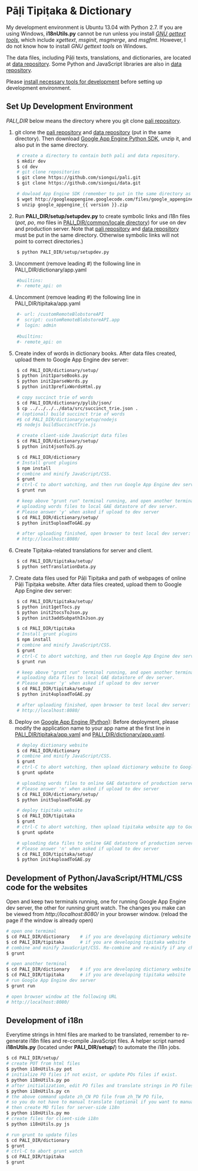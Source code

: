 # Pāḷi Tipiṭaka & Dictionary

My development environment is Ubuntu 13.04 with Python 2.7. If you are using Windows, <strong>i18nUtils.py</strong> cannot be run unless you install <em><a href="http://www.gnu.org/software/gettext/">GNU gettext tools</a></em>, which include <em>xgettext</em>, <em>msginit</em>, <em>msgmerge</em>, and <em>msgfmt</em>. However, I do not know how to install <em>GNU gettext tools</em> on Windows.

The data files, including Pāḷi texts, translations, and dictionaries, are located at [data repository](https://github.com/siongui/data). Some Python and JavaScript libraries are also in [data repository](https://github.com/siongui/data).

Please [install necessary tools for development](INSTALL_GAE.md) before setting up development environment.

## Set Up Development Environment

<i>PALI_DIR</i> below means the directory where you git clone [pali repository](https://github.com/siongui/pali).

1. git clone the [pali repository](https://github.com/siongui/pali) and [data repository](https://github.com/siongui/data) (put in the same directory). Then download [Google App Engine Python SDK](https://developers.google.com/appengine/downloads#Google_App_Engine_SDK_for_Python), unzip it, and also put in the same directory.
```bash
    # create a directory to contain both pali and data repository.
    $ mkdir dev
    $ cd dev
    # git clone repositories
    $ git clone https://github.com/siongui/pali.git
    $ git clone https://github.com/siongui/data.git

    # dowload App Engine SDK (remember to put in the same directory as pali and data repositories)
    $ wget http://googleappengine.googlecode.com/files/google_appengine_{{ version }}.zip
    $ unzip google_appengine_{{ version }}.zip
```

2. Run <b>PALI_DIR/setup/setupdev.py</b> to create symbolic links and i18n files (<em>pot</em>, <em>po</em>, <em>mo</em> files in [PALI_DIR/common/locale directory](https://github.com/siongui/pali/tree/master/common/locale)) for use on dev and production server. Note that [pali repository](https://github.com/siongui/pali) and [data repository](https://github.com/siongui/data) must be put in the same directory. Otherwise symbolic links will not point to correct directories.)
```bash
    $ python PALI_DIR/setup/setupdev.py
```

3. Uncomment (remove leading #) the following line in PALI_DIR/dictionary/app.yaml
```bash
    #builtins:
    #- remote_api: on
```

4. Uncomment (remove leading #) the following line in PALI_DIR/tipitaka/app.yaml
```bash
    #- url: /customRemoteBlobstoreAPI
    #  script: customRemoteBlobstoreAPI.app
    #  login: admin
 
    #builtins:
    #- remote_api: on
```

5. Create index of words in dictionary books.
   After data files created, upload them to Google App Engine dev server:
```bash
    $ cd PALI_DIR/dictionary/setup/
    $ python init1parseBooks.py
    $ python init2parseWords.py
    $ python init3prefixWordsHtml.py

    # copy succinct trie of words
    $ cd PALI_DIR/dictionary/pylib/json/
    $ cp ../../../../data/src/succinct_trie.json .
    # (optional) build succinct trie of words
    #$ cd PALI_DIR/dictionary/setup/nodejs
    #$ nodejs buildSuccinctTrie.js

    # create client-side JavaScript data files
    $ cd PALI_DIR/dictionary/setup/
    $ python init4jsonToJS.py

    $ cd PALI_DIR/dictionary
    # Install grunt plugins
    $ npm install
    # combine and minify JavaScript/CSS.
    $ grunt
    # ctrl-C to abort watching, and then run Google App Engine dev server.
    $ grunt run

    # keep above "grunt run" terminal running, and open another terminal
    # uploading words files to local GAE datastore of dev server.
    # Please answer 'y' when asked if upload to dev server
    $ cd PALI_DIR/dictionary/setup/
    $ python init5uploadToGAE.py

    # after uploading finished, open browser to test local dev server:
    # http://localhost:8080/
```

6. Create Tipiṭaka-related translations for server and client.
```bash
    $ cd PALI_DIR/tipitaka/setup/
    $ python setTranslationData.py
```

7. Create data files used for Pāḷi Tipiṭaka and path of webpages of online Pāḷi Tipiṭaka website.
   After data files created, upload them to Google App Engine dev server:
```bash
    $ cd PALI_DIR/tipitaka/setup/
    $ python init1getTocs.py
    $ python init2tocsToJson.py
    $ python init3addSubpathInJson.py

    $ cd PALI_DIR/tipitaka
    # Install grunt plugins
    $ npm install
    # combine and minify JavaScript/CSS.
    $ grunt
    # ctrl-C to abort watching, and then run Google App Engine dev server.
    $ grunt run

    # keep above "grunt run" terminal running, and open another terminal
    # uploading data files to local GAE datastore of dev server.
    # Please answer 'y' when asked if upload to dev server
    $ cd PALI_DIR/tipitaka/setup/
    $ python init4uploadToGAE.py

    # after uploading finished, open browser to test local dev server:
    # http://localhost:8080/
```

8. Deploy on [Google App Engine (Python)](https://developers.google.com/appengine/docs/python/gettingstartedpython27/uploading): Before deployment, please modify the application name to your app name at the first line in [PALI_DIR/tipitaka/app.yaml](https://github.com/siongui/pali/blob/master/tipitaka/app.yaml) and [PALI_DIR/dictionary/app.yaml](https://github.com/siongui/pali/blob/master/dictionary/app.yaml).
```bash
    # deploy dictionary website
    $ cd PALI_DIR/dictionary
    # combine and minify JavaScript/CSS.
    $ grunt
    # ctrl-C to abort watching, then upload dictionary website to Google App Engine production server.
    $ grunt update

    # uploading words files to online GAE datastore of production server.
    # Please answer 'n' when asked if upload to dev server
    $ cd PALI_DIR/dictionary/setup/
    $ python init5uploadToGAE.py

    # deploy tipitaka website
    $ cd PALI_DIR/tipitaka
    $ grunt
    # ctrl-C to abort watching, then upload tipitaka website app to Google App Engine production server.
    $ grunt update

    # uploading data files to online GAE datastore of production server.
    # Please answer 'n' when asked if upload to dev server
    $ cd PALI_DIR/tipitaka/setup/
    $ python init4uploadToGAE.py
```

## Development of Python/JavaScript/HTML/CSS code for the websites

Open and keep two terminals running, one for running Google App Engine dev server, the other for running grunt watch. The changes you make can be viewed from <em>http://localhost:8080/</em> in your browser window. (reload the page if the window is already open)

```bash
# open one termimal
$ cd PALI_DIR/dictionary    # if you are developing dictionary website
$ cd PALI_DIR/tipitaka      # if you are developing tipitaka website
# combine and minify JavaScript/CSS. Re-combine and re-minify if any changes made.
$ grunt

# open another terminal
$ cd PALI_DIR/dictionary    # if you are developing dictionary website
$ cd PALI_DIR/tipitaka      # if you are developing tipitaka website
# run Google App Engine dev server
$ grunt run

# open browser window at the following URL
# http://localhost:8080/
```

## Development of i18n

Everytime strings in html files are marked to be translated, remember to re-generate i18n files and re-compile JavaScript files. A helper script named <b>i18nUtils.py</b> (located under <b>PALI_DIR/setup/</b>) to automate the i18n jobs.

```bash
$ cd PALI_DIR/setup/
# create POT from html files
$ python i18nUtils.py pot
# initialize PO files if not exist, or update POs files if exist.
$ python i18nUtils.py po
# after initialization, edit PO files and translate strings in PO files. Then
$ python i18nUtils.py cn
# the above command update zh_CN PO file from zh_TW PO file,
# so you do not have to manual translate (optional if you want to manually translate zh_CN PO file).
# then create MO files for server-side i18n
$ python i18nUtils.py mo
# create files for client-side i18n
$ python i18nUtils.py js

# run grunt to update files
$ cd PALI_DIR/dictionary
$ grunt
# ctrl-C to abort grunt watch
$ cd PALI_DIR/tipitaka
$ grunt
```

